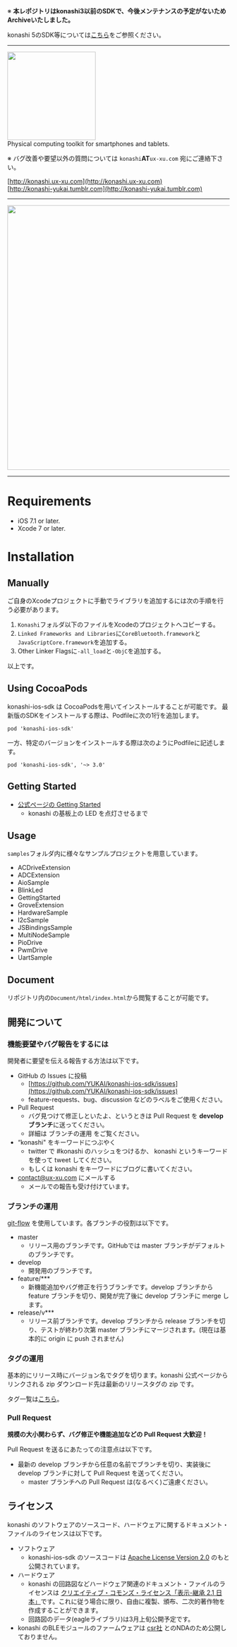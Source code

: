 ※ **本レポジトリはkonashi3以前のSDKで、今後メンテナンスの予定がないためArchiveいたしました。**

konashi 5のSDK等については[こちら](konashi5.ux-xu.com)をご参照ください。

---


<a href="http://konashi.ux-xu.com"><img src="http://konashi.ux-xu.com/img/header_logo.png" width="200" /></a><br/>
Physical computing toolkit for smartphones and tablets.

※ バグ改善や要望以外の質問については `konashi`**AT**`ux-xu.com` 宛にご連絡下さい。

[http://konashi.ux-xu.com](http://konashi.ux-xu.com)<br/>
[http://konashi-yukai.tumblr.com](http://konashi-yukai.tumblr.com)

---

<img src="http://konashi.ux-xu.com/img/documents/i2c.png" width="600" />

---

# Requirements
- iOS 7.1 or later.
- Xcode 7 or later.

# Installation
## Manually
ご自身のXcodeプロジェクトに手動でライブラリを追加するには次の手順を行う必要があります。

1. `Konashi`フォルダ以下のファイルをXcodeのプロジェクトへコピーする。
2. `Linked Frameworks and Libraries`に`CoreBluetooth.framework`と`JavaScriptCore.framework`を追加する。
3. Other Linker Flagsに`-all_load`と`-ObjC`を追加する。

以上です。

## Using CocoaPods
konashi-ios-sdk は CocoaPodsを用いてインストールすることが可能です。
最新版のSDKをインストールする際は、Podfileに次の1行を追加します。
```
pod 'konashi-ios-sdk'
```

一方、特定のバージョンをインストールする際は次のようにPodfileに記述します。
```
pod 'konashi-ios-sdk', '~> 3.0'
```

## Getting Started

- [公式ページの Getting Started](http://konashi.ux-xu.com/getting_started/)
  - konashi の基板上の LED を点灯させるまで

## Usage
`samples`フォルダ内に様々なサンプルプロジェクトを用意しています。
- ACDriveExtension
- ADCExtension
- AioSample
- BlinkLed
- GettingStarted
- GroveExtension
- HardwareSample
- I2cSample
- JSBindingsSample
- MultiNodeSample
- PioDrive
- PwmDrive
- UartSample

## Document
リポジトリ内の`Document/html/index.html`から閲覧することが可能です。

## 開発について

### 機能要望やバグ報告をするには
開発者に要望を伝える報告する方法は以下です。

- GitHub の Issues に投稿
  - [https://github.com/YUKAI/konashi-ios-sdk/issues](https://github.com/YUKAI/konashi-ios-sdk/issues)
  - feature-requests、bug、discussion などのラベルをご使用ください。
- Pull Request
  - バグ見つけて修正しといたよ、というときは Pull Request を **develop ブランチ**に送ってください。
  - 詳細は ブランチの運用 をご覧ください。
- “konashi" をキーワードにつぶやく
  - twitter で #konashi のハッシュをつけるか、 konashi というキーワードを使って tweet してください。
  - もしくは konashi をキーワードにブログに書いてください。
- [contact@ux-xu.com](contact@ux-xu.com) にメールする
  - メールでの報告も受け付けています。

### ブランチの運用
[git-flow](https://github.com/nvie/gitflow) を使用しています。各ブランチの役割は以下です。

- master
  - リリース用のブランチです。GitHubでは master ブランチがデフォルトのブランチです。
- develop
  - 開発用のブランチです。
- feature/***
  - 新機能追加やバグ修正を行うブランチです。develop ブランチから feature ブランチを切り、開発が完了後に develop ブランチに merge します。
- release/v***
  - リリース前ブランチです。develop ブランチから release ブランチを切り、テストが終わり次第 master ブランチにマージされます。(現在は基本的に origin に push されません)


### タグの運用
基本的にリリース時にバージョン名でタグを切ります。konashi 公式ページからリンクされる zip ダウンロード先は最新のリリースタグの zip です。

タグ一覧は[こちら](https://github.com/YUKAI/konashi-ios-sdk/tags)。

### Pull Request
**規模の大小関わらず、バグ修正や機能追加などの Pull Request 大歓迎！**

Pull Request を送るにあたっての注意点は以下です。

- 最新の develop ブランチから任意の名前でブランチを切り、実装後に develop ブランチに対して Pull Request を送ってください。
  - master ブランチへの Pull Request は(なるべく)ご遠慮ください。

## ライセンス
konashi のソフトウェアのソースコード、ハードウェアに関するドキュメント・ファイルのライセンスは以下です。

- ソフトウェア
  - konashi-ios-sdk のソースコードは [Apache License Version 2.0](http://www.apache.org/licenses/LICENSE-2.0.html) のもと公開されています。
- ハードウェア
  - konashi の回路図などハードウェア関連のドキュメント・ファイルのライセンスは [クリエイティブ・コモンズ・ライセンス「表示-継承 2.1 日本」](http://creativecommons.org/licenses/by-sa/2.1/jp/deed.ja)です。これに従う場合に限り、自由に複製、頒布、二次的著作物を作成することができます。
  - 回路図のデータ(eagleライブラリ)は3月上旬公開予定です。
- konashi のBLEモジュールのファームウェアは [csr社](http://www.csr.com/) とのNDAのため公開しておりません。
